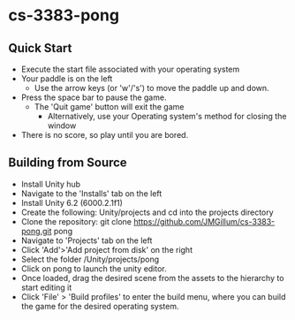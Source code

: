 # cs-3383-pong
## Quick Start
* Execute the start file associated with your operating system
* Your paddle is on the left
  * Use the arrow keys (or 'w'/'s') to move the paddle up and down.
* Press the space bar to pause the game.
  * The 'Quit game' button will exit the game
    * Alternatively, use your Operating system's method for closing the window
* There is no score, so play until you are bored.

## Building from Source
* Install Unity hub
* Navigate to the 'Installs' tab on the left
* Install Unity 6.2 (6000.2.1f1)
* Create the following: Unity/projects and cd into the projects directory
* Clone the repository: git clone https://github.com/JMGillum/cs-3383-pong.git pong
* Navigate to 'Projects' tab on the left
* Click 'Add'>'Add project from disk' on the right
* Select the folder /Unity/projects/pong
* Click on pong to launch the unity editor.
* Once loaded, drag the desired scene from the assets to the hierarchy to start editing it
* Click 'File' > 'Build profiles' to enter the build menu, where you can build the game for the desired operating system.
